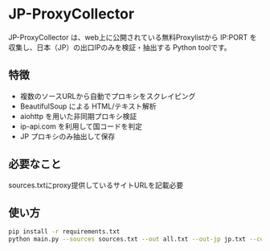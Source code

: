 # JP-ProxyCollector

JP-ProxyCollector は、web上に公開されている無料Proxylistから
IP:PORT を収集し、日本（JP）の出口IPのみを検証・抽出する Python toolです。

## 特徴
- 複数のソースURLから自動でプロキシをスクレイピング
- BeautifulSoup による HTML/テキスト解析
- aiohttp を用いた非同期プロキシ検証
- ip-api.com を利用して国コードを判定
- JP プロキシのみ抽出して保存

## 必要なこと
sources.txtにproxy提供しているサイトURLを記載必要

## 使い方
```bash
pip install -r requirements.txt
python main.py --sources sources.txt --out all.txt --out-jp jp.txt --concurrency 80 --timeout 8
